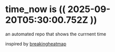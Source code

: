 # time_now is (( 2025-09-20T05:30:00.752Z ))

an automated repo that shows the currnent time

inspired by [breakingheatmap](https://github.com/breakingheatmap/breakingheatmap)